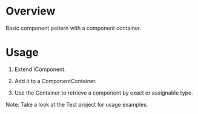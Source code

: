 # Overview
Basic component pattern with a component container.

# Usage
1. Extend IComponent.

2. Add it to a ComponentContainer.

3. Use the Container to retrieve a component by exact or assignable type.

Note: Take a look at the Test project for usage examples.